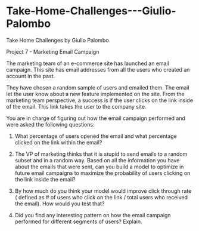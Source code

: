 # Take-Home-Challenges---Giulio-Palombo
Take Home Challenges by Giulio Palombo


Project 7 - Marketing Email Campaign

The marketing team of an e-commerce site has launched an email campaign. This site has email
addresses from all the users who created an account in the past.

They have chosen a random sample of users and emailed them. The email let the user know
about a new feature implemented on the site. From the marketing team perspective, a success
is if the user clicks on the link inside of the email. This link takes the user to the company site.

You are in charge of figuring out how the email campaign performed and were asked the
following questions:

1) What percentage of users opened the email and what percentage clicked on the link
within the email?

2) The VP of marketing thinks that it is stupid to send emails to a random subset and in a
random way. Based on all the information you have about the emails that were sent, can
you build a model to optimize in future email campaigns to maximize the probability of
users clicking on the link inside the email?

3) By how much do you think your model would improve click through rate ( defined as # of
users who click on the link / total users who received the email). How would you test
that?

4) Did you find any interesting pattern on how the email campaign performed for different
segments of users? Explain.

